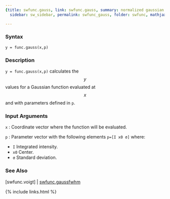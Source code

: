 ```yaml
---
{title: swfunc.gauss, link: swfunc.gauss, summary: normalized gaussian function, keywords: sample,
  sidebar: sw_sidebar, permalink: swfunc_gauss, folder: swfunc, mathjax: 'true'}

---
```

  
### Syntax
  
`y = func.gauss(x,p)`
  
### Description
  
`y = func.gauss(x,p)` calculates the $$y$$ values for a Gaussian function
evaluated at $$x$$ and with parameters defined in `p`.
  
### Input Arguments
  
`x`
: Coordinate vector where the function will be evaluated.
  
`p`
: Parameter vector with the following elements `p=[I x0 σ]` where:
 
  * `I` Integrated intensity.
  * `x0` Center.
  * `σ` Standard deviation.
  
### See Also
  
[swfunc.voigt] \| [swfunc.gaussfwhm](swfunc_gaussfwhm)
 

{% include links.html %}
